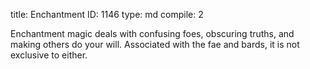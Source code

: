title:          Enchantment
ID:             1146
type:           md
compile:        2



Enchantment magic deals with confusing foes, obscuring truths, and making others do your will. Associated with the fae and bards, it is not exclusive to either.
